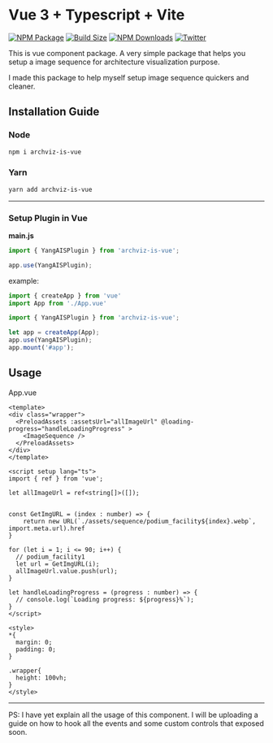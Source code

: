 # Vue 3 + Typescript + Vite

[![NPM Package][npm]][npm-url]
[![Build Size][build-size]][build-size-url]
[![NPM Downloads][npm-downloads]][npmtrends-url]
[![Twitter][twitter]][twitter-url]

[npm]: https://img.shields.io/npm/v/troisjs
[npm-url]: https://www.npmjs.com/package/troisjs
[build-size]: https://badgen.net/bundlephobia/minzip/troisjs
[build-size-url]: https://bundlephobia.com/result?p=troisjs
[npm-downloads]: https://img.shields.io/npm/dw/troisjs
[npmtrends-url]: https://www.npmtrends.com/troisjs
[twitter]: https://img.shields.io/twitter/follow/soju22?label=&style=social
[twitter-url]: https://twitter.com/DeveloperYang

This is vue component package. A very simple package that helps you setup a image sequence for architecture visualization purpose.  

I made this package to help myself setup image sequence quickers and cleaner.  

## Installation Guide 

### Node

```bash 
npm i archviz-is-vue
```

### Yarn 

```bash 
yarn add archviz-is-vue
```

--- 

### Setup Plugin in Vue

**main.js**

```typescript
import { YangAISPlugin } from 'archviz-is-vue';

app.use(YangAISPlugin);
```

example:
```typescript
import { createApp } from 'vue'
import App from './App.vue'

import { YangAISPlugin } from 'archviz-is-vue';

let app = createApp(App);
app.use(YangAISPlugin);
app.mount('#app');
```


## Usage

App.vue
```vue
<template>
<div class="wrapper">
  <PreloadAssets :assetsUrl="allImageUrl" @loading-progress="handleLoadingProgress" >
    <ImageSequence />
  </PreloadAssets>
</div>
</template>

<script setup lang="ts">
import { ref } from 'vue';

let allImageUrl = ref<string[]>([]);


const GetImgURL = (index : number) => {
    return new URL(`./assets/sequence/podium_facility${index}.webp`, import.meta.url).href
}

for (let i = 1; i <= 90; i++) {
  // podium_facility1
  let url = GetImgURL(i);
  allImageUrl.value.push(url); 
}

let handleLoadingProgress = (progress : number) => {
  // console.log(`Loading progress: ${progress}%`);
}
</script>

<style>  
*{
  margin: 0;
  padding: 0;
}

.wrapper{
  height: 100vh;
}
</style>
```

---

PS: I have yet explain all the usage of this component. I will be uploading a guide on how to hook all the events and some custom controls that exposed soon.